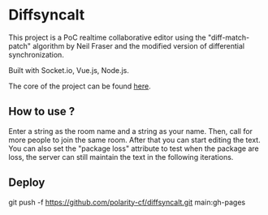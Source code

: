 # Diffsyncalt

This project is a PoC realtime collaborative editor using the "diff-match-patch" algorithm by Neil Fraser and the modified version of differential synchronization.

Built with Socket.io, Vue.js, Node.js.

The core of the project can be found [here](https://github.com/polarity-cf/diffsyncalter).

## How to use ?

Enter a string as the room name and a string as your name. Then, call for more people to join the same room. After that you can start editing the text. You can also set the "package loss" attribute to test when the package are loss, the server can still maintain the text in the following iterations.

## Deploy

git push -f https://github.com/polarity-cf/diffsyncalt.git main:gh-pages